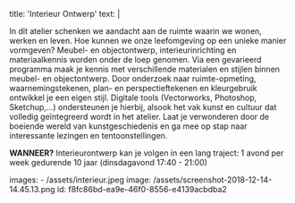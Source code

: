 title: 'Interieur Ontwerp'
text: |
  <p>In dit atelier schenken we aandacht aan de ruimte
  waarin we wonen, werken en leven. Hoe kunnen we
  onze leefomgeving op een unieke manier vormgeven?
  Meubel- en objectontwerp, interieurinrichting en
  materiaalkennis worden onder de loep genomen.
  Via een gevarieerd programma maak je kennis met
  verschillende materialen en stijlen binnen meubel- en
  objectontwerp. Door onderzoek naar ruimte-opmeting,
  waarnemingstekenen, plan- en perspectieftekenen en
  kleurgebruik ontwikkel je een eigen stijl. Digitale tools
  (Vectorworks, Photoshop, Sketchup,...) ondersteunen
  je hierbij, alsook het vak kunst en cultuur dat volledig
  geïntegreerd wordt in het atelier.
  Laat je verwonderen door de boeiende wereld
  van kunstgeschiedenis en ga mee op stap naar
  interessante lezingen en tentoonstellingen.
  </p>
  <p>
  	<strong>WANNEER?</strong> Interieurontwerp kan je volgen in een lang traject: 1 avond per week gedurende 10 jaar (dinsdagavond 17:40 - 21:00) <br>
  </p>
images:
  - /assets/interieur.jpeg
image: /assets/screenshot-2018-12-14-14.45.13.png
id: f8fc86bd-ea9e-46f0-8556-e4139acbdba2
